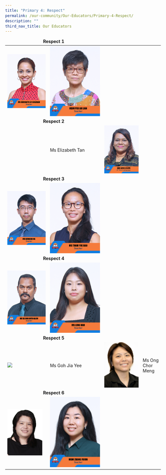```yaml
---
title: "Primary 4: Respect"
permalink: /our-community/Our-Educators/Primary-4-Respect/
description: ""
third_nav_title: Our Educators
---
```

<table>
<thead>
  <tr>
		<td colspan="2"><center><b>Respect 1</b></center></td>
  </tr>
</thead>
<tbody>
  <tr>
    <td><img src="/images/Teaching%20Staff/2023_ms%20chrisnita%20d_o%20baliram.jpg"></td>
    <td><img src="/images/Teaching%20Staff/2023_mdm%20peh%20ah%20lian.jpg"> </td>
  </tr>
  <tr>
    <td colspan="2"><center><b>Respect 2</b></center></td>
  </tr>
  <tr>
    <td><img src=""></td>
    <td>Ms Elizabeth Tan</td>
    <td><img src="/images/Teaching%20Staff/2023_mrs%20latha%20joseph.jpg"> </td>
  </tr>
  <tr>
    <td colspan="2"><center><b>Respect 3</b></center></td>
  </tr>
  <tr>
    <td><img src="/images/Teaching%20Staff/2023_mr%20bernard%20ng.jpg"></td>
    <td><img src="/images/Teaching%20Staff/2023_ms%20tham%20yue%20hao.jpg"> </td>
  </tr>
  <tr>
    <td colspan="2"><center><b>Respect 4</b></center></td>
  </tr>
  <tr>
		<td><img src="/images/Teaching%20Staff/2023_mr%20rajinikanth%20naidu.jpg"></td>
		<td><img src="/images/Teaching%20Staff/2023_ms%20leng%20han.jpg"></td>
  </tr>
  <tr>
    <td colspan="2"><center><b>Respect 5</b></center></td>
  </tr>
  <tr>
    <td><img src="![](/images/Teaching%20Staff/2023_ms%20goh%20jia%20yee.jpg)"> </td>
    <td>Ms Goh Jia Yee</td>
    <td><img src="/images/Teaching%20Staff/Ms%20Ong%20Chor%20Meng%20(HOD%20Curriculum)2.jpg"></td>
    <td>Ms Ong Chor Meng</td>
  </tr>
  <tr>
    <td colspan="2"><center><b>Respect 6</b></center></td>
  </tr>
  <tr>
    <td><img src="/images/Teaching%20Staff/Won%20Min%20Ting.jpeg"> </td>
    <td><img src="/images/Teaching%20Staff/2023_mdm%20zhang%20fujun.jpg"> </td>
  </tr>
</tbody>
</table>